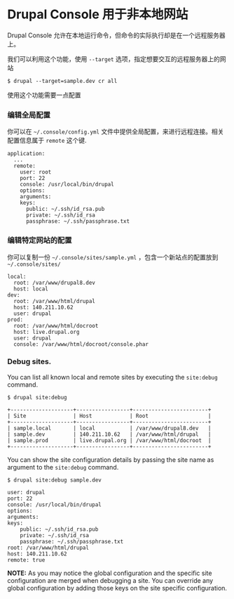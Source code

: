 # Drupal Console 用于非本地网站

Drupal Console 允许在本地运行命令，但命令的实际执行却是在一个远程服务器上。

我们可以利用这个功能，使用 `--target` 选项，指定想要交互的远程服务器上的网站
```
$ drupal --target=sample.dev cr all
```

使用这个功能需要一点配置

### 编辑全局配置
你可以在 `~/.console/config.yml` 文件中提供全局配置，来进行远程连接。相关配置信息属于 `remote` 这个键.
```
application:
  ...
  remote:
    user: root
    port: 22
    console: /usr/local/bin/drupal
    options:
    arguments:
    keys:
      public: ~/.ssh/id_rsa.pub
      private: ~/.ssh/id_rsa
      passphrase: ~/.ssh/passphrase.txt
```

### 编辑特定网站的配置
你可以复制一份 `~/.console/sites/sample.yml` ，包含一个新站点的配置放到 `~/.console/sites/` 

```
local:
  root: /var/www/drupal8.dev
  host: local
dev:
  root: /var/www/html/drupal
  host: 140.211.10.62
  user: drupal
prod:
  root: /var/www/html/docroot
  host: live.drupal.org
  user: drupal
  console: /var/www/html/docroot/console.phar
```

### Debug sites.
You can list all known local and remote sites by executing the `site:debug` command.
```
$ drupal site:debug

+--------------------+-----------------+------------------------+
| Site               | Host            | Root                   |
+--------------------+-----------------+------------------------+
| sample.local       | local           | /var/www/drupal8.dev   |
| sample.dev         | 140.211.10.62   | /var/www/html/drupal   |
| sample.prod        | live.drupal.org | /var/www/html/docroot  |
+--------------------+-----------------+------------------------+
```

You can show the site configuration details by passing the site name as argument to the `site:debug` command. 
```
$ drupal site:debug sample.dev

user: drupal
port: 22
console: /usr/local/bin/drupal
options:
arguments: 
keys:
    public: ~/.ssh/id_rsa.pub
    private: ~/.ssh/id_rsa
    passphrase: ~/.ssh/passphrase.txt
root: /var/www/html/drupal
host: 140.211.10.62
remote: true
```

**NOTE:** As you may notice the global configuration and the specific site configuration are merged when debugging a site. You can override any global configuration by adding those keys on the site specific configuration.  
